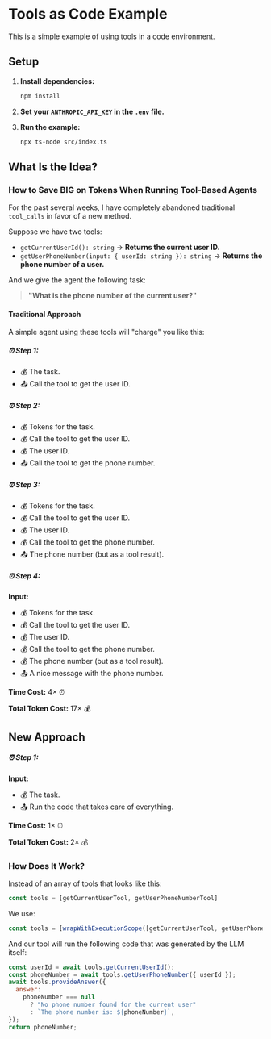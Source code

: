 
# Tools as Code Example

This is a simple example of using tools in a code environment.

## Setup

1. **Install dependencies:**

   ```bash
   npm install
   ```

2. **Set your `ANTHROPIC_API_KEY` in the `.env` file.**

3. **Run the example:**

   ```bash
   npx ts-node src/index.ts
   ```

## What Is the Idea?

### How to Save BIG on Tokens When Running Tool-Based Agents

For the past several weeks, I have completely abandoned traditional `tool_calls` in favor of a new method.

Suppose we have two tools:

- `getCurrentUserId(): string` &rarr; **Returns the current user ID.**
- `getUserPhoneNumber(input: { userId: string }): string` &rarr; **Returns the phone number of a user.**

And we give the agent the following task:

> **"What is the phone number of the current user?"**

#### Traditional Approach

A simple agent using these tools will "charge" you like this:

##### ⏰ Step 1:
- 💰 The task.
- 📤 Call the tool to get the user ID.

##### ⏰ Step 2:

- 💰 Tokens for the task.
- 💰 Call the tool to get the user ID.
- 💰 The user ID.
- 📤 Call the tool to get the phone number.

##### ⏰ Step 3:
- 💰 Tokens for the task.
- 💰 Call the tool to get the user ID.
- 💰 The user ID.
- 💰 Call the tool to get the phone number.
- 📤 The phone number (but as a tool result).

##### ⏰ Step 4:

**Input:**

- 💰 Tokens for the task.
- 💰 Call the tool to get the user ID.
- 💰 The user ID.
- 💰 Call the tool to get the phone number.
- 💰 The phone number (but as a tool result).
- 📤 A nice message with the phone number.

**Time Cost:** 4× ⏰

**Total Token Cost:** 17× 💰

## New Approach

##### ⏰ Step 1:

**Input:**

- 💰 The task.
- 📤 Run the code that takes care of everything.

**Time Cost:** 1× ⏰

**Total Token Cost:** 2× 💰

### How Does It Work?

Instead of an array of tools that looks like this:

```javascript
const tools = [getCurrentUserTool, getUserPhoneNumberTool]
```

We use:

```javascript
const tools = [wrapWithExecutionScope([getCurrentUserTool, getUserPhoneNumberTool])];
```

And our tool will run the following code that was generated by the LLM itself:

```javascript
const userId = await tools.getCurrentUserId();
const phoneNumber = await tools.getUserPhoneNumber({ userId });
await tools.provideAnswer({
  answer:
    phoneNumber === null
      ? "No phone number found for the current user"
      : `The phone number is: ${phoneNumber}`,
});
return phoneNumber;
```
